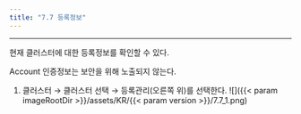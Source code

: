 ```yaml
---
title: "7.7 등록정보"
---
```


---
현재 클러스터에 대한 등록정보를 확인할 수 있다.

Account 인증정보는 보안을 위해 노출되지 않는다.

1. 클러스터 → 클러스터 선택 → 등록관리(오른쪽 위)를 선택한다.
![]({{< param imageRootDir >}}/assets/KR/{{< param version >}}/7.7_1.png)
